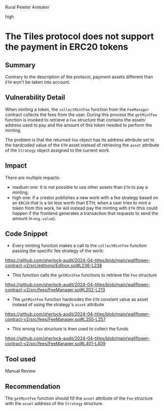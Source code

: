 Rural Pewter Anteater

high

# The Tiles protocol does not support the payment in ERC20 tokens

## Summary

Contrary to the description of the protocol, payment assets different than `ETH` won't be taken into account.

## Vulnerability Detail

When minting a token, the `collectMintFee` function from the `FeeManager` contract collects the fees from the user. During this process the `getMintFee` function is invoked to retrieve a `Fee` structure that contains the assets' address used to pay and the amount of this token needed to perform the minting. 

The problem is that the returned `Fee` object has its address attribute set to the hardcoded value of the `ETH` asset instead of retrieving the `asset` attribute of the `Strategy` object assigned to the current work.
 

## Impact

There are multiple impacts:
- medium one: It is not possible to use other assets than `ETH` to pay a minting;
- high one: if a creator publishes a new work with a fee strategy based on an `ERC20`  that is a lot less worth than ETH; when a user tries to mint a token from this work, he will instead pay the minting with `ETH` (this could happen if the frontend generates a transaction that requests to send the amount in `msg.value`). 

## Code Snippet

- Every minting function makes a call to the `collectMintFee` function passing the specific fee strategy of the work:

https://github.com/sherlock-audit/2024-04-titles/blob/main/wallflower-contract-v2/src/editions/Edition.sol#L236-L238


- This function calls the `getMintFee` functions to retrieve the `Fee` structure

https://github.com/sherlock-audit/2024-04-titles/blob/main/wallflower-contract-v2/src/fees/FeeManager.sol#L202-L213

- The `getMintFee` function hardcodes the `ETH` constant value as asset instead of using the strategy's `asset` attribute

https://github.com/sherlock-audit/2024-04-titles/blob/main/wallflower-contract-v2/src/fees/FeeManager.sol#L250-L257


- This wrong `Fee` structure is then used to collect the funds

https://github.com/sherlock-audit/2024-04-titles/blob/main/wallflower-contract-v2/src/fees/FeeManager.sol#L401-L409

## Tool used

Manual Review

## Recommendation

The `getMintFee` function should fill the `asset` attribute of the `Fee` structure with the `asset` address of the `Strategy` structure.
